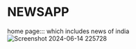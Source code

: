 # NEWSAPP
home page::: which includes news of india
![Screenshot 2024-06-14 225728](https://github.com/Suhani-01/NEWSAPP/assets/141126352/12ae305e-87ae-4685-a6dc-f2b81bd39076)


